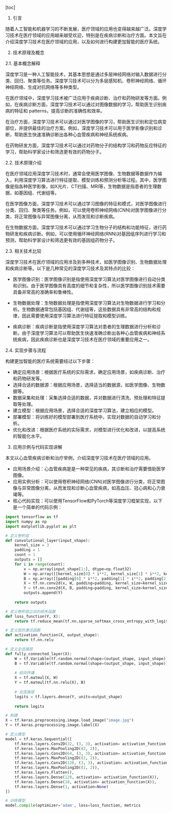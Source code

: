 
[toc]                    
                
                
1. 引言

随着人工智能和机器学习的不断发展，医疗领域的应用也变得越来越广泛。深度学习技术在医疗领域的应用越来越受欢迎，特别是在疾病诊断和治疗方面。本文旨在介绍深度学习技术在医疗领域的应用，以及如何进行构建更加智能的医疗系统。

2. 技术原理及概念

2.1. 基本概念解释

深度学习是一种人工智能技术，其基本思想是通过多层神经网络对输入数据进行分类、回归、聚类等任务。深度学习技术可以分为多层感知机、卷积神经网络、循环神经网络、生成对抗网络等多种类型。

在医疗领域中，深度学习技术被广泛应用于疾病诊断、治疗和药物研发等方面。例如，在疾病诊断方面，深度学习技术可以通过对图像数据的学习，帮助医生识别疾病的特征和 patterns，提高诊断的准确性和效率。

在治疗方面，深度学习技术可以通过对医学图像的学习，帮助医生识别和定位病变部位，并提供最佳的治疗方案。例如，深度学习技术可以用于医学影像识别和诊断，帮助医生快速准确诊断出各种心血管疾病和神经系统疾病。

在药物研发方面，深度学习技术可以通过对药物分子的结构学习和药物反应特征的学习，帮助科学家设计和筛选更有效的药物分子。

2.2. 技术原理介绍

在医疗领域应用深度学习技术时，通常会使用医学图像、生物数据等数据作为输入，利用深度学习算法进行特征提取、模型训练和预测分析等过程。其中，医学图像是指各种医学影像，如X光片、CT扫描、MRI等，生物数据是指患者的生理数据，如基因组、代谢组等。

在医学图像方面，深度学习技术可以通过学习图像的特征和模式，对医学图像进行分类、回归、聚类等任务。例如，可以使用卷积神经网络(CNN)对医学图像进行分类，将正常图像与异常图像分离，从而发现和诊断疾病。

在生物数据方面，深度学习技术可以通过学习生物分子的结构和功能特征，进行药物研发和疾病诊断。例如，可以使用循环神经网络(RNN)对基因组序列进行学习和预测，帮助科学家设计和筛选更有效的基因组药物分子。

2.3. 相关技术比较

深度学习技术在医疗领域的应用涉及到多种技术，如医学图像识别、生物数据处理和疾病诊断等。以下是几种常见的深度学习技术及其特点的比较：

- 医学图像识别：医学图像识别是指使用深度学习算法对医学图像进行自动分类和识别。由于医学图像具有高度的细节和复杂性，所以医学图像识别技术需要具备非常高的准确率和鲁棒性。

- 生物数据处理：生物数据处理是指使用深度学习算法对生物数据进行学习和分析。生物数据通常包括基因组、代谢组等，这些数据具有非常高的结构和规律，因此需要使用深度学习算法进行特征提取和模型训练。

- 疾病诊断：疾病诊断是指使用深度学习算法对患者的生理数据进行分析和诊断。由于深度学习算法可以帮助医生快速准确诊断出各种心血管疾病和神经系统疾病，因此疾病诊断也是深度学习技术在医疗领域的重要应用之一。

2.4. 实现步骤与流程

构建更加智能的医疗系统需要经过以下步骤：

- 确定应用场景：根据医疗系统的实际需求，确定应用场景，如疾病诊断、治疗和药物研发等。
- 选择合适的数据源：根据应用场景，选择适当的数据源，如医学图像、生物数据等。
- 数据采集和处理：采集选择合适的数据，并对数据进行清洗、预处理和特征提取等处理。
- 建立模型：根据应用场景，选择合适的深度学习算法，建立相应的模型。
- 部署模型：将训练好的模型部署到医疗系统中，实现对数据的自动学习和分析。
- 优化和改进：根据医疗系统的实际需求，对模型进行优化和改进，以提高系统的智能化水平。

3. 应用示例与代码实现讲解

本文以心血管疾病诊断和治疗举例，介绍深度学习技术在医疗领域的应用。

- 应用场景介绍：心血管疾病是是一种常见的疾病，其诊断和治疗需要借助医学图像。
- 应用实例分析：可以使用卷积神经网络(CNN)对医学图像进行分类，将正常图像与异常图像分离，从而发现和诊断心血管疾病，如高血压、冠心病和心力衰竭等。
- 核心代码实现：可以使用TensorFlow和PyTorch等深度学习框架实现，以下是一个简单的代码示例：

```python
import tensorflow as tf
import numpy as np
import matplotlib.pyplot as plt

# 定义卷积层
def convolutional_layer(input_shape):
    kernel_size = 3
    padding = 1
    count = 1
    outputs = []
    for i in range(count):
        x = np.array(input_shape[1:], dtype=np.float32)
        W = np.array([[kernel_size[0] * i**2, kernel_size[1] * i**2, kernel_size[2] * i**2]], dtype=np.float32)
        B = np.array([[padding[0] * i**2, padding[1] * i**2, padding[2] * i**2]], dtype=np.float32)
        X = tf.nn.conv2d(x, W, padding=padding, kernel_size=kernel_size)
        Y = tf.nn.conv2d(X, B, padding=padding, kernel_size=kernel_size)
        outputs.append(Y)
        
    return outputs

# 定义卷积层之后的损失函数
def loss_function(Y, X):
    return tf.reduce_mean(tf.nn.sparse_softmax_cross_entropy_with_logits(labels=Y, logits=X))

# 定义层的激活函数
def activation_function(X, output_shape):
    return tf.nn.relu

# 定义全连接层
def fully_connected_layer(X):
    W = tf.Variable(tf.random.normal(shape=(output_shape, input_shape)))
    B = tf.Variable(tf.random.normal(shape=(output_shape, input_shape)))
    
    # 前向传播
    X = tf.matmul(X, W)
    Y = tf.matmul(tf.nn.relu(X), B)
    
    # 全连接层
    logits = tf.layers.dense(Y, units=output_shape)
    
    return logits

# 构建
X = tf.keras.preprocessing.image.load_image("image.jpg")
Y = tf.keras.preprocessing.image.label(X)

# 定义模型
model = tf.keras.Sequential([
    tf.keras.layers.Conv2D(32, (3, 3), activation= activation_function(X), padding=1),
    tf.keras.layers.MaxPooling2D((2, 2)),
    tf.keras.layers.Conv2D(64, (3, 3), activation= activation_function(X), padding=1),
    tf.keras.layers.MaxPooling2D((2, 2)),
    tf.keras.layers.Conv2D(128, (3, 3), activation= activation_function(X), padding=1),
    tf.keras.layers.MaxPooling2D((2, 2)),
    tf.keras.layers.Flatten(),
    tf.keras.layers.Dense(128, activation= activation_function(X)),
    tf.keras.layers.Dense(10, activation= activation_function(X)),
    tf.keras.layers.Dense(1, activation=None)
])

# 训练模型
model.compile(optimizer='adam', loss=loss_function, metrics


